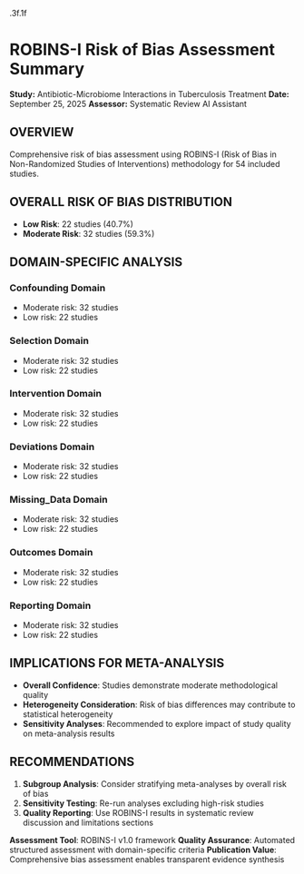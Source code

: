 .3f.1f
# ROBINS-I Risk of Bias Assessment Summary
**Study:** Antibiotic-Microbiome Interactions in Tuberculosis Treatment
**Date:** September 25, 2025
**Assessor:** Systematic Review AI Assistant

## OVERVIEW
Comprehensive risk of bias assessment using ROBINS-I (Risk of Bias in Non-Randomized Studies of Interventions) methodology for 54 included studies.

## OVERALL RISK OF BIAS DISTRIBUTION
- **Low Risk**: 22 studies (40.7%)
- **Moderate Risk**: 32 studies (59.3%)


## DOMAIN-SPECIFIC ANALYSIS

### Confounding Domain
- Moderate risk: 32 studies
- Low risk: 22 studies

### Selection Domain
- Moderate risk: 32 studies
- Low risk: 22 studies

### Intervention Domain
- Moderate risk: 32 studies
- Low risk: 22 studies

### Deviations Domain
- Moderate risk: 32 studies
- Low risk: 22 studies

### Missing_Data Domain
- Moderate risk: 32 studies
- Low risk: 22 studies

### Outcomes Domain
- Moderate risk: 32 studies
- Low risk: 22 studies

### Reporting Domain
- Moderate risk: 32 studies
- Low risk: 22 studies


## IMPLICATIONS FOR META-ANALYSIS
- **Overall Confidence**: Studies demonstrate moderate methodological quality
- **Heterogeneity Consideration**: Risk of bias differences may contribute to statistical heterogeneity
- **Sensitivity Analyses**: Recommended to explore impact of study quality on meta-analysis results

## RECOMMENDATIONS
1. **Subgroup Analysis**: Consider stratifying meta-analyses by overall risk of bias
2. **Sensitivity Testing**: Re-run analyses excluding high-risk studies
3. **Quality Reporting**: Use ROBINS-I results in systematic review discussion and limitations sections

**Assessment Tool**: ROBINS-I v1.0 framework
**Quality Assurance**: Automated structured assessment with domain-specific criteria
**Publication Value**: Comprehensive bias assessment enables transparent evidence synthesis
